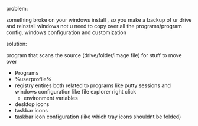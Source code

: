 problem:

something broke on your windows install , so you make a backup of ur drive and reinstall windows
not u need to copy over all the programs/program config, windows configuration and customization

solution:

program that scans the source (drive/folder/image file) for stuff to move over

- Programs
- %userprofile%
- registry entires both related to programs like putty sessions and windows configuration like file explorer right click
  - environment variables
- desktop icons
- taskbar icons
- taskbar icon configuration (like which tray icons shouldnt be folded)
